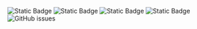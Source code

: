 ![Static Badge](https://img.shields.io/badge/blacklists-60-000000) ![Static Badge](https://img.shields.io/badge/blacklisted-3101281-cc0000) ![Static Badge](https://img.shields.io/badge/whitelisted-2243-00CC00) ![Static Badge](https://img.shields.io/badge/streaming_blacklist-28107-000000) ![GitHub issues](https://img.shields.io/github/issues/fabriziosalmi/blacklists)
